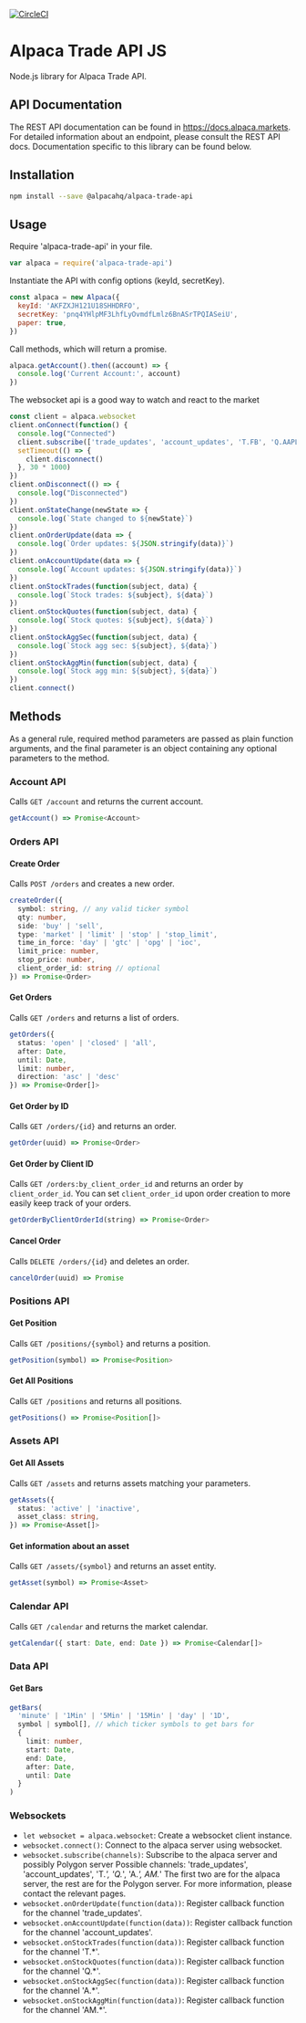 [![CircleCI](https://circleci.com/gh/alpacahq/alpaca-trade-api-js.svg?style=svg)](https://circleci.com/gh/alpacahq/alpaca-trade-api-js)

# Alpaca Trade API JS

Node.js library for Alpaca Trade API.

## API Documentation

The REST API documentation can be found in https://docs.alpaca.markets. For detailed information about an endpoint, please consult the REST API docs. Documentation specific to this library can be found below.

## Installation

```sh
npm install --save @alpacahq/alpaca-trade-api
```

## Usage

Require 'alpaca-trade-api' in your file.

```js
var alpaca = require('alpaca-trade-api')
```

Instantiate the API with config options (keyId, secretKey).

```js
const alpaca = new Alpaca({
  keyId: 'AKFZXJH121U18SHHDRFO',
  secretKey: 'pnq4YHlpMF3LhfLyOvmdfLmlz6BnASrTPQIASeiU',
  paper: true,
})
```

Call methods, which will return a promise.

```js
alpaca.getAccount().then((account) => {
  console.log('Current Account:', account)
})
```

The websocket api is a good way to watch and react to the market

```js
const client = alpaca.websocket
client.onConnect(function() {
  console.log("Connected")
  client.subscribe(['trade_updates', 'account_updates', 'T.FB', 'Q.AAPL', 'A.FB', 'AM.AAPL'])
  setTimeout(() => {
    client.disconnect()
  }, 30 * 1000)
})
client.onDisconnect(() => {
  console.log("Disconnected")
})
client.onStateChange(newState => {
  console.log(`State changed to ${newState}`)
})
client.onOrderUpdate(data => {
  console.log(`Order updates: ${JSON.stringify(data)}`)
})
client.onAccountUpdate(data => {
  console.log(`Account updates: ${JSON.stringify(data)}`)
})
client.onStockTrades(function(subject, data) {
  console.log(`Stock trades: ${subject}, ${data}`)
})
client.onStockQuotes(function(subject, data) {
  console.log(`Stock quotes: ${subject}, ${data}`)
})
client.onStockAggSec(function(subject, data) {
  console.log(`Stock agg sec: ${subject}, ${data}`)
})
client.onStockAggMin(function(subject, data) {
  console.log(`Stock agg min: ${subject}, ${data}`)
})
client.connect()
```

## Methods

As a general rule, required method parameters are passed as plain function arguments, and the final parameter is an object containing any optional parameters to the method.

### Account API

Calls `GET /account` and returns the current account.

```ts
getAccount() => Promise<Account>
```

### Orders API

#### Create Order

Calls `POST /orders` and creates a new order.

```ts
createOrder({
  symbol: string, // any valid ticker symbol
  qty: number,
  side: 'buy' | 'sell',
  type: 'market' | 'limit' | 'stop' | 'stop_limit',
  time_in_force: 'day' | 'gtc' | 'opg' | 'ioc',
  limit_price: number,
  stop_price: number,
  client_order_id: string // optional
}) => Promise<Order>
```

#### Get Orders

  Calls `GET /orders` and returns a list of orders.

```ts
getOrders({
  status: 'open' | 'closed' | 'all',
  after: Date,
  until: Date,
  limit: number,
  direction: 'asc' | 'desc'
}) => Promise<Order[]>
```

#### Get Order by ID

Calls `GET /orders/{id}` and returns an order.

```ts
getOrder(uuid) => Promise<Order>
```

#### Get Order by Client ID

Calls `GET /orders:by_client_order_id` and returns an order by `client_order_id`. You can set `client_order_id` upon order creation to more easily keep track of your orders.

```ts
getOrderByClientOrderId(string) => Promise<Order>
```

#### Cancel Order

Calls `DELETE /orders/{id}` and deletes an order.

```ts
cancelOrder(uuid) => Promise
```

### Positions API

#### Get Position

Calls `GET /positions/{symbol}` and returns a position.

```ts
getPosition(symbol) => Promise<Position>
```

#### Get All Positions

Calls `GET /positions` and returns all positions.

```ts
getPositions() => Promise<Position[]>
```

### Assets API

#### Get All Assets

Calls `GET /assets` and returns assets matching your parameters.

```ts
getAssets({
  status: 'active' | 'inactive',
  asset_class: string,
}) => Promise<Asset[]>
```

#### Get information about an asset

Calls `GET /assets/{symbol}` and returns an asset entity.

```ts
getAsset(symbol) => Promise<Asset>
```

### Calendar API

Calls `GET /calendar` and returns the market calendar.

```ts
getCalendar({ start: Date, end: Date }) => Promise<Calendar[]>
```

### Data API

#### Get Bars

```ts
getBars(
  'minute' | '1Min' | '5Min' | '15Min' | 'day' | '1D',
  symbol | symbol[], // which ticker symbols to get bars for
  {
    limit: number,
    start: Date,
    end: Date,
    after: Date,
    until: Date
  }
)
```

### Websockets
* `let websocket = alpaca.websocket`: Create a websocket client instance.
* `websocket.connect()`: Connect to the alpaca server using websocket.
* `websocket.subscribe(channels)`: Subscribe to the alpaca server and possibly Polygon server
    Possible channels: 'trade_updates', 'account_updates', 'T.*', 'Q.*', 'A.*', AM.*'
        The first two are for the alpaca server, the rest are for the Polygon server.
        For more information, please contact the relevant pages.
* `websocket.onOrderUpdate(function(data))`: Register callback function for the channel 'trade_updates'.
* `websocket.onAccountUpdate(function(data))`: Register callback function for the channel 'account_updates'.
* `websocket.onStockTrades(function(data))`: Register callback function for the channel 'T.*'.
* `websocket.onStockQuotes(function(data))`: Register callback function for the channel 'Q.*'.
* `websocket.onStockAggSec(function(data))`: Register callback function for the channel 'A.*'.
* `websocket.onStockAggMin(function(data))`: Register callback function for the channel 'AM.*'.
